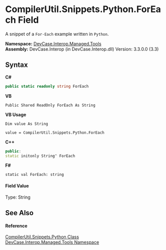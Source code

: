 # CompilerUtil.Snippets.Python.ForEach Field
 

A snippet of a `For-Each` example written in `Python`.

**Namespace:**&nbsp;<a href="N_DevCase_Interop_Managed_Tools">DevCase.Interop.Managed.Tools</a><br />**Assembly:**&nbsp;DevCase.Interop (in DevCase.Interop.dll) Version: 3.3.0.0 (3.3)

## Syntax

**C#**<br />
``` C#
public static readonly string ForEach
```

**VB**<br />
``` VB
Public Shared ReadOnly ForEach As String
```

**VB Usage**<br />
``` VB Usage
Dim value As String

value = CompilerUtil.Snippets.Python.ForEach

```

**C++**<br />
``` C++
public:
static initonly String^ ForEach
```

**F#**<br />
``` F#
static val ForEach: string
```


#### Field Value
Type: String

## See Also


#### Reference
<a href="T_DevCase_Interop_Managed_Tools_CompilerUtil_Snippets_Python">CompilerUtil.Snippets.Python Class</a><br /><a href="N_DevCase_Interop_Managed_Tools">DevCase.Interop.Managed.Tools Namespace</a><br />